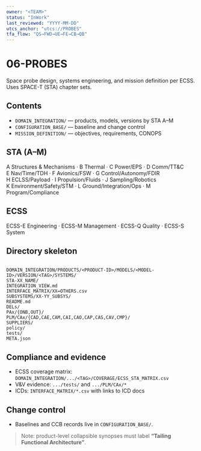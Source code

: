 ```yaml
---
owner: "<TEAM>"
status: "InWork"
last_reviewed: "YYYY-MM-DD"
utcs_anchor: "utcs://PROBES"
tfa_flow: "QS→FWD→UE→FE→CB→QB"
---
```


# 06-PROBES

Space probe design, systems engineering, and mission definition per ECSS. Uses SPACE-T (STA) chapter sets.

## Contents
- `DOMAIN_INTEGRATION/` — products, models, versions by STA A–M
- `CONFIGURATION_BASE/` — baseline and change control
- `MISSION_DEFINITION/` — objectives, requirements, CONOPS

## STA (A–M)
A Structures & Mechanisms · B Thermal · C Power/EPS · D Comm/TT&C  
E Nav/Time/TDH · F Avionics/FSW · G Control/Autonomy/FDIR  
H ECLSS/Payload · I Propulsion/Fluids · J Sampling/Robotics  
K Environment/Safety/STM · L Ground/Integration/Ops · M Program/Compliance

## ECSS
ECSS-E Engineering · ECSS-M Management · ECSS-Q Quality · ECSS-S System

## Directory skeleton
```

DOMAIN_INTEGRATION/PRODUCTS/<PRODUCT-ID>/MODELS/<MODEL-ID>/VERSION/<TAG>/SYSTEMS/
STA-XX_NAME/
INTEGRATION_VIEW.md
INTERFACE_MATRIX/XX↔OTHERS.csv
SUBSYSTEMS/XX-YY_SUBSYS/
README.md
DELs/
PAx/{ONB,OUT}/
PLM/CAx/{CAD,CAE,CAM,CAI,CAO,CAP,CAS,CAV,CMP}/
SUPPLIERS/
policy/
tests/
META.json

```

## Compliance and evidence
- ECSS coverage matrix: `DOMAIN_INTEGRATION/.../<TAG>/COVERAGE/ECSS_STA_MATRIX.csv`
- V&V evidence: `.../tests/` and `.../PLM/CAx/*`
- ICDs: `INTERFACE_MATRIX/*.csv` with links to ICD docs

## Change control
- Baselines and CCB records live in `CONFIGURATION_BASE/`.

> Note: product-level collapsible synopses must label **“Tailing Functional Architecture”**.
```

